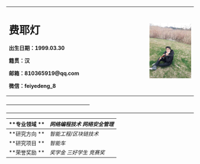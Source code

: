 <table border="0">
  <tr>
    <td width="75%">
      <h1>费耶灯</h1>
      <p><b>出生日期：1999.03.30</b></p>
      <p><b>籍贯：汉</b></p>
      <p><b>邮箱：810365919@qq.com</b></p>
      <p><b>微信：feiyedeng_8</b></p>
    </td>
    <td width="25%">
      <img src="/FYD.jpg" width="100%">      
    </td>
  </tr>
</table>
————————————————


----------------------
|  **专业领域 ** |   _网络编程技术 网络安全管理_  
| ------------- |:------------------          
| **研究方向 **   | _智能工程/区块链技术_
| **研究项目 **   | _智能车_
| **荣誉奖励 **   | _奖学金 三好学生 竞赛奖_






